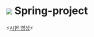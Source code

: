 # <img src="https://img.shields.io/badge/Spring-3766AB?style=flat-square&logo=Spring&logoColor=white"/></a> Spring-project
⚡[시현 영상](https://www.youtube.com/watch?v=tSNCUOYdKt8&t=1s)⚡
##

